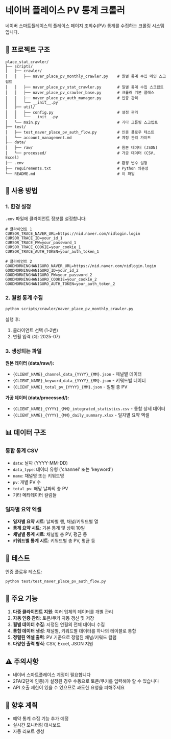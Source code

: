 # 네이버 플레이스 PV 통계 크롤러

네이버 스마트플레이스의 플레이스 페이지 조회수(PV) 통계를 수집하는 크롤링 시스템입니다.

## 📁 프로젝트 구조

```
place_stat_crawler/
├── scripts/
│   ├── crawler/
│   │   ├── naver_place_pv_monthly_crawler.py    # 월별 통계 수집 메인 스크립트
│   │   ├── naver_place_pv_stat_crawler.py       # 일별 통계 수집 스크립트
│   │   ├── naver_place_pv_crawler_base.py       # 크롤러 기본 클래스
│   │   ├── naver_place_pv_auth_manager.py       # 인증 관리
│   │   └── __init__.py
│   ├── util/
│   │   ├── config.py                            # 설정 관리
│   │   └── __init__.py
│   └── main.py                                  # 기타 크롤링 스크립트
├── test/
│   ├── test_naver_place_pv_auth_flow.py         # 인증 플로우 테스트
│   └── account_management.md                    # 계정 관리 가이드
├── data/
│   ├── raw/                                     # 원본 데이터 (JSON)
│   └── processed/                               # 가공 데이터 (CSV, Excel)
├── .env                                         # 환경 변수 설정
├── requirements.txt                             # Python 의존성
└── README.md                                    # 이 파일
```

## 🚀 사용 방법

### 1. 환경 설정

`.env` 파일에 클라이언트 정보를 설정합니다:

```env
# 클라이언트 1
CURSOR_TRACE_NAVER_URL=https://nid.naver.com/nidlogin.login
CURSOR_TRACE_ID=your_id_1
CURSOR_TRACE_PW=your_password_1
CURSOR_TRACE_COOKIE=your_cookie_1
CURSOR_TRACE_AUTH_TOKEN=your_auth_token_1

# 클라이언트 2
GOODMORNINGHANIGURO_NAVER_URL=https://nid.naver.com/nidlogin.login
GOODMORNINGHANIGURO_ID=your_id_2
GOODMORNINGHANIGURO_PW=your_password_2
GOODMORNINGHANIGURO_COOKIE=your_cookie_2
GOODMORNINGHANIGURO_AUTH_TOKEN=your_auth_token_2
```

### 2. 월별 통계 수집

```bash
python scripts/crawler/naver_place_pv_monthly_crawler.py
```

실행 후:
1. 클라이언트 선택 (1-2번)
2. 연월 입력 (예: 2025-07)

### 3. 생성되는 파일

**원본 데이터 (data/raw/):**
- `{CLIENT_NAME}_channel_data_{YYYY}_{MM}.json` - 채널별 데이터
- `{CLIENT_NAME}_keyword_data_{YYYY}_{MM}.json` - 키워드별 데이터
- `{CLIENT_NAME}_total_pv_{YYYY}_{MM}.json` - 일별 총 PV

**가공 데이터 (data/processed/):**
- `{CLIENT_NAME}_{YYYY}_{MM}_integrated_statistics.csv` - 통합 상세 데이터
- `{CLIENT_NAME}_{YYYY}_{MM}_daily_summary.xlsx` - 일자별 요약 엑셀

## 📊 데이터 구조

### 통합 통계 CSV
- `date`: 날짜 (YYYY-MM-DD)
- `data_type`: 데이터 유형 ('channel' 또는 'keyword')
- `name`: 채널명 또는 키워드명
- `pv`: 개별 PV 수
- `total_pv`: 해당 날짜의 총 PV
- 기타 메타데이터 컬럼들

### 일자별 요약 엑셀
- **일자별 요약 시트**: 날짜별 행, 채널/키워드별 열
- **통계 요약 시트**: 기본 통계 및 상위 10일
- **채널별 통계 시트**: 채널별 총 PV, 평균 등
- **키워드별 통계 시트**: 키워드별 총 PV, 평균 등

## 🔧 테스트

인증 플로우 테스트:
```bash
python test/test_naver_place_pv_auth_flow.py
```

## 📝 주요 기능

1. **다중 클라이언트 지원**: 여러 업체의 데이터를 개별 관리
2. **자동 인증 관리**: 토큰/쿠키 자동 갱신 및 저장
3. **월별 데이터 수집**: 지정된 연월의 전체 데이터 수집
4. **통합 데이터 생성**: 채널별, 키워드별 데이터를 하나의 테이블로 통합
5. **정렬된 엑셀 출력**: PV 기준으로 정렬된 채널/키워드 컬럼
6. **다양한 출력 형식**: CSV, Excel, JSON 지원

## ⚠️ 주의사항

- 네이버 스마트플레이스 계정이 필요합니다
- 2FA(2단계 인증)가 설정된 경우 수동으로 토큰/쿠키를 입력해야 할 수 있습니다
- API 호출 제한이 있을 수 있으므로 과도한 요청을 피해주세요

## 🔄 향후 계획

- 예약 통계 수집 기능 추가 예정
- 실시간 모니터링 대시보드
- 자동 리포트 생성
